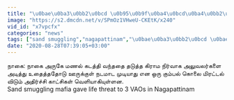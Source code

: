 ```yaml
---
title: "\u0bae\u0ba3\u0bb2\u0bcd \u0b95\u0b9f\u0ba4\u0bcd\u0ba4\u0bb2\u0bc8 \u0ba4\u0b9f\u0bc1\u0ba4\u0bcd\u0ba4 \u0bb5\u0bbf\u0b8f\u0b93\u0b95\u0bcd\u0b95\u0bb3\u0bc1\u0b95\u0bcd\u0b95\u0bc1 \u0b95\u0bca\u0bb2\u0bc8 \u0bae\u0bbf\u0bb0\u0b9f\u0bcd\u0b9f\u0bb2\u0bcd- \u0bb5\u0bc0\u0b9f\u0bbf\u0baf\u0bc7\u0bbe"
image: "https://s2.dmcdn.net/v/SPmOz1VHweU-CKEtK/x240"
vid_id: "x7vpcfx"
categories: "news"
tags: ["sand smuggling","nagapattinam","\u0bae\u0ba3\u0bb2\u0bcd \u0bae\u0bbe\u0b83\u0baa\u0bbf\u0baf\u0bbe"]
date: "2020-08-28T07:39:05+03:00"
---
```

நாகை: நாகை அருகே மணல் கடத்தி வந்ததை தடுத்த கிராம நிர்வாக அலுவலர்களை அடித்து உதைத்ததோடு ஊருக்குள் நடமாட முடியாது என ஒரு கும்பல் கொலை மிரட்டல் விடும் அதிர்ச்சி காட்சிகள் வெளியாகியுள்ளன.  <br>Sand smuggling mafia gave life threat to 3 VAOs in Nagapattinam  <br>
